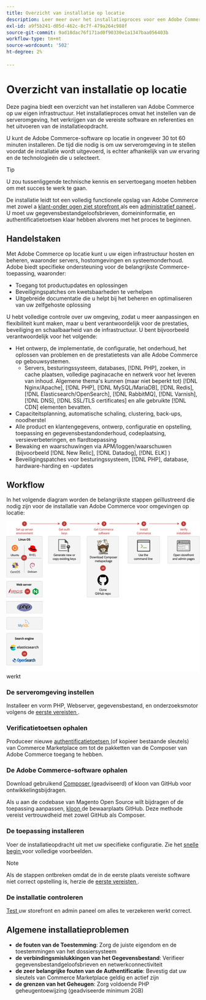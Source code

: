 ```yaml
---
title: Overzicht van installatie op locatie
description: Leer meer over het installatieproces voor een Adobe Commerce-uitrol op locatie.
exl-id: a9f5b241-d05d-462c-8c7f-479a264c988f
source-git-commit: 9ad18dac76f171ad0f90330e1a1347baa056403b
workflow-type: tm+mt
source-wordcount: '502'
ht-degree: 2%

---
```



# Overzicht van installatie op locatie

Deze pagina biedt een overzicht van het installeren van Adobe Commerce op uw eigen infrastructuur. Het installatieproces omvat het instellen van de serveromgeving, het verkrijgen van de vereiste software en referenties en het uitvoeren van de installatieopdracht.

U kunt de Adobe Commerce-software op locatie in ongeveer 30 tot 60 minuten installeren. De tijd die nodig is om uw serveromgeving in te stellen voordat de installatie wordt uitgevoerd, is echter afhankelijk van uw ervaring en de technologieën die u selecteert.

>[!TIP]
>
>U zou tussenliggende technische kennis en servertoegang moeten hebben om met succes te werk te gaan.

De installatie leidt tot een volledig functionele opslag van Adobe Commerce met zowel a [ klant-onder ogen ziet storefront ](https://experienceleague.adobe.com/nl/docs/commerce-admin/start/storefront/storefront) als een [ administratief paneel ](https://experienceleague.adobe.com/nl/docs/commerce-admin/start/admin/admin). U moet uw gegevensbestandgeloofsbrieven, domeininformatie, en authentificatietoetsen klaar hebben alvorens met het proces te beginnen.

## Handelstaken

Met Adobe Commerce op locatie kunt u uw eigen infrastructuur hosten en beheren, waaronder servers, hostomgevingen en systeemonderhoud. Adobe biedt specifieke ondersteuning voor de belangrijkste Commerce-toepassing, waaronder:

- Toegang tot productupdates en oplossingen
- Beveiligingspatches om kwetsbaarheden te verhelpen
- Uitgebreide documentatie die u helpt bij het beheren en optimaliseren van uw zelfgehoste oplossing

U hebt volledige controle over uw omgeving, zodat u meer aanpassingen en flexibiliteit kunt maken, maar u bent verantwoordelijk voor de prestaties, beveiliging en schaalbaarheid van de infrastructuur. U bent bijvoorbeeld verantwoordelijk voor het volgende:

- Het ontwerp, de implementatie, de configuratie, het onderhoud, het oplossen van problemen en de prestatietests van alle Adobe Commerce op gebouwsystemen.
   - Servers, besturingssysteem, databases, [!DNL PHP], zoeken, in cache plaatsen, volledige paginacache en netwerk voor het leveren van inhoud. Algemene thema&#39;s kunnen (maar niet beperkt tot) [!DNL Nginx/Apache], [!DNL PHP], [!DNL MySQL/MariaDB], [!DNL Redis], [!DNL Elasticsearch/OpenSearch], [!DNL RabbitMQ], [!DNL Varnish], [!DNL DNS], [!DNL SSL/TLS certificates] en alle gebruikte [!DNL CDN] elementen bevatten.
- Capaciteitsplanning, automatische schaling, clustering, back-ups, noodherstel
- Alle product en klantengegevens, ontwerp, configuratie en opstelling, toepassing en gegevensbestandonderhoud, codeplaatsing, versieverbeteringen, en flardtoepassing
- Bewaking en waarschuwingen via APM/loggen/waarschuwen (bijvoorbeeld [!DNL New Relic], [!DNL Datadog], [!DNL ELK] )
- Beveiligingspatches voor besturingssysteem, [!DNL PHP], database, hardware-harding en -updates

## Workflow

In het volgende diagram worden de belangrijkste stappen geïllustreerd die nodig zijn voor de installatie van Adobe Commerce voor omgevingen op locatie:

![ hoe de installatie ](../assets/installation/on-premises-install.drawio.svg) werkt

### De serveromgeving instellen

Installeer en vorm PHP, Webserver, gegevensbestand, en onderzoeksmotor volgens de [ eerste vereisten ](prerequisites/overview.md).

### Verificatietoetsen ophalen

Produceer nieuwe [ authentificatietoetsen ](prerequisites/authentication-keys.md) (of kopieer bestaande sleutels) van Commerce Marketplace om tot de pakketten van de Composer van Adobe Commerce toegang te hebben.

### De Adobe Commerce-software ophalen

Download gebruikend [ Composer ](prerequisites/commerce.md) (geadviseerd) of kloon van GitHub voor ontwikkelingsbijdragen.

Als u aan de codebase van Magento Open Source wilt bijdragen of de toepassing aanpassen, [ kloon ](https://developer.adobe.com/commerce/contributor/guides/install/clone-repository/) de bewaarplaats GitHub. Deze methode vereist vertrouwdheid met zowel GitHub als Composer.

### De toepassing installeren

Voer de installatieopdracht uit met uw specifieke configuratie. Zie het [ snelle begin ](composer.md) voor volledige voorbeelden.

>[!NOTE]
>
>Als de stappen ontbreken omdat de in de eerste plaats vereiste software niet correct opstelling is, herzie de [ eerste vereisten ](prerequisites/overview.md).

### De installatie controleren

[ Test ](next-steps/verify.md) uw storefront en admin paneel om alles te verzekeren werkt correct.

## Algemene installatieproblemen

- **de fouten van de Toestemming**: Zorg de juiste eigendom en de toestemmingen van het dossiersysteem
- **de verbindingsmislukkingen van het Gegevensbestand**: Verifieer gegevensbestandgeloofsbrieven en netwerkconnectiviteit
- **de zeer belangrijke fouten van de Authentificatie**: Bevestig dat uw sleutels van Commerce Marketplace geldig en actief zijn
- **de grenzen van het Geheugen**: Zorg voldoende PHP geheugentoewijzing (geadviseerde minimum 2GB)
